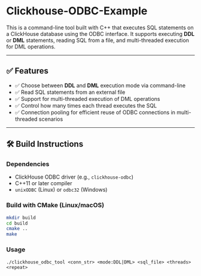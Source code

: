# Clickhouse-ODBC-Example
This is a command-line tool built with C++ that executes SQL statements on a ClickHouse database using the ODBC interface. It supports executing **DDL** or **DML** statements, reading SQL from a file, and multi-threaded execution for DML operations.

---

## ✅ Features

- ✅ Choose between **DDL** and **DML** execution mode via command-line
- ✅ Read SQL statements from an external file
- ✅ Support for multi-threaded execution of DML operations
- ✅ Control how many times each thread executes the SQL
- ✅ Connection pooling for efficient reuse of ODBC connections in multi-threaded scenarios
---

## 🛠️ Build Instructions

### Dependencies

- ClickHouse ODBC driver (e.g., `clickhouse-odbc`)
- C++11 or later compiler
- `unixODBC` (Linux) or `odbc32` (Windows)

### Build with CMake (Linux/macOS)

```bash
mkdir build
cd build
cmake ..
make
```

### Usage

```
./clickhouse_odbc_tool <conn_str> <mode:DDL|DML> <sql_file> <threads> <repeat>
